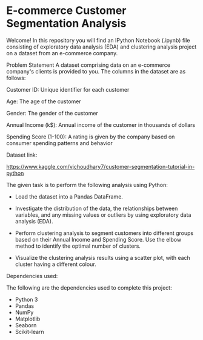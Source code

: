 # E-commerce Customer Segmentation Analysis

Welcome! In this repository you will find an IPython Notebook (.ipynb) file consisting of exploratory data analysis (EDA) and clustering analysis project on a dataset from an e-commerce company.  

Problem Statement
A dataset comprising data on an e-commerce company's clients is provided to you. The
columns in the dataset are as follows:

Customer ID: Unique identifier for each customer

Age: The age of the customer

Gender: The gender of the customer

Annual Income (k$): Annual income of the customer in thousands of dollars

Spending Score (1-100): A rating is given by the company based on consumer spending
patterns and behavior


Dataset link:

https://www.kaggle.com/vjchoudhary7/customer-segmentation-tutorial-in-python


The given task is to perform the following analysis using Python:

- Load the dataset into a Pandas DataFrame.

- Investigate the distribution of the data, the relationships between variables, and any
missing values or outliers by using exploratory data analysis (EDA).

- Perform clustering analysis to segment customers into different groups based on their
Annual Income and Spending Score. Use the elbow method to identify the optimal
number of clusters.

- Visualize the clustering analysis results using a scatter plot, with each cluster having a
different colour.


Dependencies used:

The following are the dependencies used to complete this project:
- Python 3
- Pandas
- NumPy
- Matplotlib
- Seaborn
- Scikit-learn
